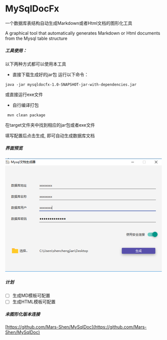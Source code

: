 # MySqlDocFx
一个数据库表结构自动生成Markdown或者Html文档的图形化工具

A graphical tool that automatically generates Markdown or Html documents from the Mysql table structure

##### 工具使用：
以下两种方式都可以使用本工具
- 直接下载生成好的jar包
运行以下命令：

```
java -jar mysqldocfx-1.0-SNAPSHOT-jar-with-dependencies.jar
```
或直接运行exe文件


- 自行编译打包 
```
 mvn clean package
```
在target文件夹中找到相应的jar包或者exe文件

填写配置后点击生成, 即可自动生成数据库文档

##### 界面预览
![image](https://github.com/Mars-Shen/MySqlDocFx/blob/master/images/IMG20200703_211733.png)




##### 计划
- [ ] 生成MD模板可配置
- [ ] 生成HTML模板可配置

#####  未图形化版本连接

[https://github.com/Mars-Shen/MySqlDoc](https://github.com/Mars-Shen/MySqlDoc)

